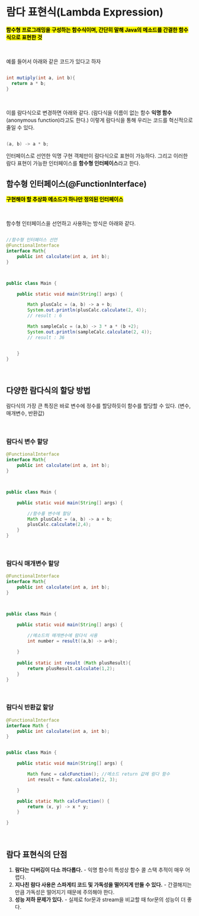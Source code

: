 # 람다 표현식(Lambda Expression)

<mark>**함수형 프로그래밍을 구성하는 함수식이며, 간단히 말해 Java의 메소드를 간결한 함수 식으로 표현한 것**</mark>

</br>


예를 들어서 아래와 같은 코드가 있다고 하자

```java

int mutiply(int a, int b){
  return a * b;
}

```

</br>

이를 람다식으로 변경하면 아래와 같다. (람다식을 이름이 없는 함수 **익명 함수**(anonymous function)라고도 한다.) 이렇게 람다식을 통해 우리는 코드를 혁신적으로 줄일 수 있다.

```java

(a, b) -> a * b;

```

인터페이스로 선언한 익명 구현 객체만이 람다식으로 표현이 가능하다. 그리고 이러한 람다 표현이 가능한 인터페이스를 **함수형 인터페이스**라고 한다.



## 함수형 인터페이스(@FunctionInterface)

<mark>**구현해야 할 추상화 메소드가 하나만 정의된 인터페이스**</mark>

</br>

함수형 인터페이스을 선언하고 사용하는 방식은 아래와 같다.

```java

//함수형 인터페이스 선언
@FunctionalInterface
interface Math{
    public int calculate(int a, int b);
}



public class Main {

    public static void main(String[] args) {

        Math plusCalc = (a, b) -> a + b;
        System.out.println(plusCalc.calculate(2, 4));
        // result : 6

        Math sampleCalc = (a,b) -> 3 * a * (b +2);
        System.out.println(sampleCalc.calculate(2, 4));
        // result : 36


    }
}

```

</br>


## 다양한 람다식의 할당 방법

람다식의 가장 큰 특징은 바로 변수에 정수를 할당하듯이 함수를 할당할 수 있다. (변수, 매개변수, 반환값)

</br>


### 람다식 변수 할당 

```java
@FunctionalInterface
interface Math{
    public int calculate(int a, int b);
}



public class Main {

    public static void main(String[] args) {

        //함수를 변수에 할당
        Math plusCalc = (a, b) -> a + b;
        plusCalc.calculate(2,4);
    }
}


```


</br>


### 람다식 매개변수 할당 

```java
@FunctionalInterface
interface Math{
    public int calculate(int a, int b);
}



public class Main {

    public static void main(String[] args) {

        //메소드의 매개변수에 람다식 사용
        int number = result((a,b) -> a+b);
        
    }
    
    public static int result (Math plusResult){
        return plusResult.calculate(1,2);
    }
}

```


</br>



### 람다식 반환값 할당


```java
@FunctionalInterface
interface Math {
    public int calculate(int a, int b);
}


public class Main {

    public static void main(String[] args) {

        Math func = calcFunction(); //메소드 return 값에 람다 함수
        int result = func.calculate(2, 3);

    }

    public static Math calcFunction() {
        return (x, y) -> x * y;
    }

}

```


</br>


## 람다 표현식의 단점

1. **람다는 디버깅이 다소 까다롭다.** - 익명 함수의 특성상 함수 콜 스택 추적이 매우 어렵다.
2. **지나친 람다 사용은 스파게티 코드 및 가독성을 떨어지게 만들 수 있다.** - 간결해지는 만큼 가독성은 떨어지기 때문에 주의해야 한다.
3. **성능 저하 문제가 있다.** - 실제로 for문과 stream을 비교할 때 for문의 성능이 더 좋다.
